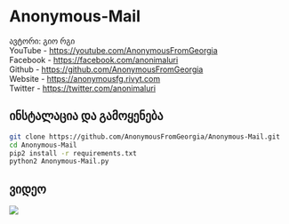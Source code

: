 # Anonymous-Mail
ავტორი: გიო რგი
<br>YouTube - https://youtube.com/AnonymousFromGeorgia
<br>Facebook - https://facebook.com/anonimaluri
<br>Github - https://github.com/AnonymousFromGeorgia
<br>Website - https://anonymousfg.rivyt.com
<br>Twitter - https://twitter.com/anonimaluri
## ინსტალაცია და გამოყენება

```bash
git clone https://github.com/AnonymousFromGeorgia/Anonymous-Mail.git
cd Anonymous-Mail
pip2 install -r requirements.txt
python2 Anonymous-Mail.py
```

<h2>ვიდეო</h2>
<a href="https://www.youtube.com/watch?v=OF46VXsZNicu"><img src="https://i.ibb.co/txJ6tMq/maxresdefault.png" style="max-width:100%;"></a>
